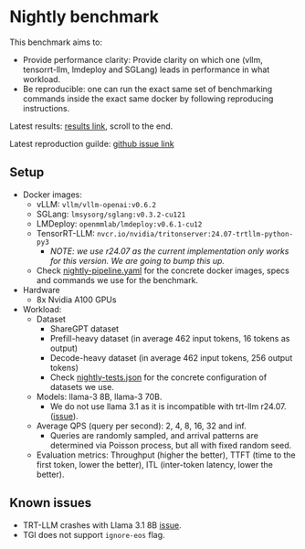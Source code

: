 
# Nightly benchmark

This benchmark aims to:

- Provide performance clarity: Provide clarity on which one (vllm, tensorrt-llm, lmdeploy and SGLang) leads in performance in what workload.
- Be reproducible: one can run the exact same set of benchmarking commands inside the exact same docker by following reproducing instructions.

Latest results: [results link](https://blog.vllm.ai/2024/09/05/perf-update.html), scroll to the end.

Latest reproduction guilde: [github issue link](https://github.com/vllm-project/vllm/issues/8176)

## Setup

- Docker images:
    - vLLM: `vllm/vllm-openai:v0.6.2`
    - SGLang: `lmsysorg/sglang:v0.3.2-cu121`
    - LMDeploy: `openmmlab/lmdeploy:v0.6.1-cu12`
    - TensorRT-LLM: `nvcr.io/nvidia/tritonserver:24.07-trtllm-python-py3`
        - *NOTE: we use r24.07 as the current implementation only works for this version. We are going to bump this up.*
    - Check [nightly-pipeline.yaml](nightly-pipeline.yaml) for the concrete docker images, specs and commands we use for the benchmark.
- Hardware
    - 8x Nvidia A100 GPUs
- Workload:
    - Dataset
        - ShareGPT dataset
        - Prefill-heavy dataset (in average 462 input tokens, 16 tokens as output)
        - Decode-heavy dataset (in average 462 input tokens, 256 output tokens)
        - Check [nightly-tests.json](tests/nightly-tests.json) for the concrete configuration of datasets we use.
    - Models: llama-3 8B, llama-3 70B.
        - We do not use llama 3.1 as it is incompatible with trt-llm r24.07. ([issue](https://github.com/NVIDIA/TensorRT-LLM/issues/2105)).
    - Average QPS (query per second): 2, 4, 8, 16, 32 and inf.
        - Queries are randomly sampled, and arrival patterns are determined via Poisson process, but all with fixed random seed.
    - Evaluation metrics: Throughput (higher the better), TTFT (time to the first token, lower the better), ITL (inter-token latency, lower the better).

## Known issues

- TRT-LLM crashes with Llama 3.1 8B [issue](https://github.com/NVIDIA/TensorRT-LLM/issues/2105).
- TGI does not support `ignore-eos` flag.
